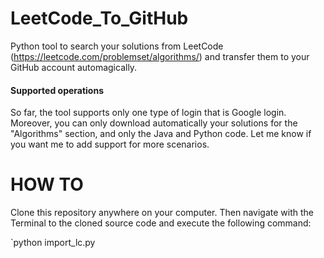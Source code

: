 # LeetCode_To_GitHub
Python tool to search your solutions from LeetCode (https://leetcode.com/problemset/algorithms/) and transfer them to your GitHub account automagically.

#### Supported operations
So far, the tool supports only one type of login that is Google login. Moreover, you can only download automatically your solutions for the "Algorithms" section, and only the Java and Python code.
Let me know if you want me to add support for more scenarios.

# HOW TO
Clone this repository anywhere on your computer. Then navigate with the Terminal to the cloned source code and execute the following command:

`python import_lc.py <you Google email> <your Google password> <destination folder for your solutions>
